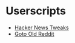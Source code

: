 # Userscripts

- [Hacker News Tweaks](./src/hacker-news-tweaks.user.js)
- [Goto Old Reddit](./src/goto-old-reddit.user.js)
